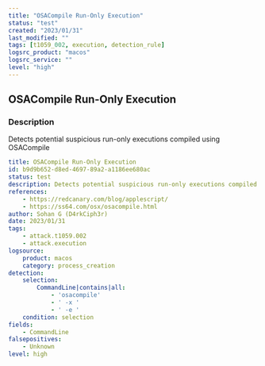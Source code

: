 ```yaml
---
title: "OSACompile Run-Only Execution"
status: "test"
created: "2023/01/31"
last_modified: ""
tags: [t1059_002, execution, detection_rule]
logsrc_product: "macos"
logsrc_service: ""
level: "high"
---
```


## OSACompile Run-Only Execution

### Description

Detects potential suspicious run-only executions compiled using OSACompile

```yml
title: OSACompile Run-Only Execution
id: b9d9b652-d8ed-4697-89a2-a1186ee680ac
status: test
description: Detects potential suspicious run-only executions compiled using OSACompile
references:
    - https://redcanary.com/blog/applescript/
    - https://ss64.com/osx/osacompile.html
author: Sohan G (D4rkCiph3r)
date: 2023/01/31
tags:
    - attack.t1059.002
    - attack.execution
logsource:
    product: macos
    category: process_creation
detection:
    selection:
        CommandLine|contains|all:
            - 'osacompile'
            - ' -x '
            - ' -e '
    condition: selection
fields:
    - CommandLine
falsepositives:
    - Unknown
level: high

```
